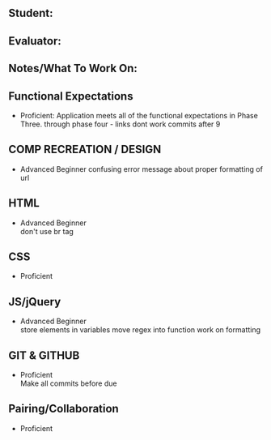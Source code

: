 ## Student:
## Evaluator:
## Notes/What To Work On:

## Functional Expectations
* Proficient: Application meets all of the functional expectations in Phase Three.
through phase four - links dont work
commits after 9

## COMP RECREATION / DESIGN
* Advanced Beginner
confusing error message about proper formatting of url

## HTML
* Advanced Beginner  
don't use br tag

## CSS
* Proficient  

## JS/jQuery
* Advanced Beginner  
store elements in variables
move regex into function
work on formatting


## GIT & GITHUB
* Proficient  
Make all commits before due

## Pairing/Collaboration
* Proficient  
